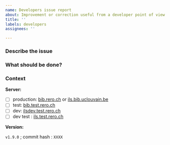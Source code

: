 ```yaml
---
name: Developers issue report
about: Improvement or correction useful from a developer point of view
title: ''
labels: developers
assignees: ''

---
```


<!-- Please, fill the report as precisely as possible.
Be clear and concise. Write a full sentence in the issue title.
Thanks for your help! -->

### Describe the issue
<!-- A concise description of what the issue is -->

### What should be done?

<!-- A concise description of what has to be done -->

### Context
<!-- If relevant -->

**Server:**
* [ ] production: [bib.rero.ch](https://bib.rero.ch) or [ils.bib.uclouvain.be](https://ils.bib.uclouvain.be)
* [ ] test: [bib.test.rero.ch](https://bib.test.rero.ch)
* [ ] dev: [ilsdev.test.rero.ch](https://ilsdev.test.rero.ch)
* [ ] dev test : [ils.test.rero.ch](https://ils.test.rero.ch)

**Version:**
<!-- In which version of RERO ILS did this problem happen? -->

`v1.9.0` ; commit hash : `XXXX`